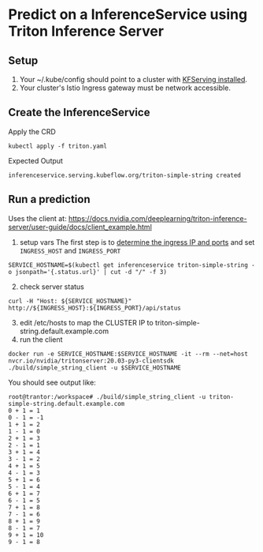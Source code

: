 
# Predict on a InferenceService using Triton Inference Server
## Setup
1. Your ~/.kube/config should point to a cluster with [KFServing installed](https://github.com/kubeflow/kfserving/#install-kfserving).
2. Your cluster's Istio Ingress gateway must be network accessible.

## Create the InferenceService
Apply the CRD
```
kubectl apply -f triton.yaml 
```

Expected Output
```
inferenceservice.serving.kubeflow.org/triton-simple-string created
```

## Run a prediction
Uses the client at: https://docs.nvidia.com/deeplearning/triton-inference-server/user-guide/docs/client_example.html


1. setup vars
The first step is to [determine the ingress IP and ports](../../../../README.md#determine-the-ingress-ip-and-ports) and set `INGRESS_HOST` and `INGRESS_PORT`

```
SERVICE_HOSTNAME=$(kubectl get inferenceservice triton-simple-string -o jsonpath='{.status.url}' | cut -d "/" -f 3)
```
2. check server status
```
curl -H "Host: ${SERVICE_HOSTNAME}" http://${INGRESS_HOST}:${INGRESS_PORT}/api/status
```
3. edit /etc/hosts to map the CLUSTER IP to triton-simple-string.default.example.com
4. run the client
```
docker run -e SERVICE_HOSTNAME:$SERVICE_HOSTNAME -it --rm --net=host nvcr.io/nvidia/tritonserver:20.03-py3-clientsdk
./build/simple_string_client -u $SERVICE_HOSTNAME
```

You should see output like:
```
root@trantor:/workspace# ./build/simple_string_client -u triton-simple-string.default.example.com
0 + 1 = 1
0 - 1 = -1
1 + 1 = 2
1 - 1 = 0
2 + 1 = 3
2 - 1 = 1
3 + 1 = 4
3 - 1 = 2
4 + 1 = 5
4 - 1 = 3
5 + 1 = 6
5 - 1 = 4
6 + 1 = 7
6 - 1 = 5
7 + 1 = 8
7 - 1 = 6
8 + 1 = 9
8 - 1 = 7
9 + 1 = 10
9 - 1 = 8
```
